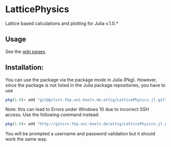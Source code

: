 # LatticePhysics

Lattice based calculations and plotting for Julia v.1.0.*


## Usage

See the [wiki pages](http://gitsrv.thp.uni-koeln.de/attig/LatticePhysics.jl/wikis/home).


## Installation:

You can use the package via the package mode in Julia (Pkg). However, since the package
is not listed in the Julia package repositories, you have to use
```julia
pkg(1.0)> add "git@gitsrv.thp.uni-koeln.de:attig/LatticePhysics.jl.git"
```
Note: this can lead to Errors under Windows 10 due to incorrect SSH access. Use the following command instead:
```julia
pkg(1.0)> add "http://gitsrv.thp.uni-koeln.de/attig/LatticePhysics.jl.git"
```
You will be prompted a username and password validation but it should work the same way.
